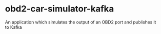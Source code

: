 # obd2-car-simulator-kafka
An application which simulates the output of an OBD2 port and publishes it to Kafka
